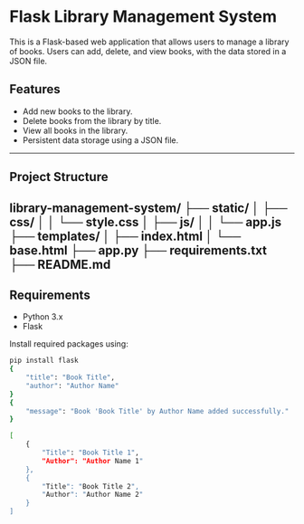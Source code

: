 # Flask Library Management System

This is a Flask-based web application that allows users to manage a library of books. Users can add, delete, and view books, with the data stored in a JSON file.

## Features

- Add new books to the library.
- Delete books from the library by title.
- View all books in the library.
- Persistent data storage using a JSON file.

---

## Project Structure

library-management-system/
        ├── static/
        │   ├── css/
        │   │   └── style.css
        │   ├── js/
        │   │   └── app.js
        ├── templates/
        │   ├── index.html
        │   └── base.html
        ├── app.py
        ├── requirements.txt
        ├── README.md
---

## Requirements

- Python 3.x
- Flask

Install required packages using:
```bash
pip install flask
{
    "title": "Book Title",
    "author": "Author Name"
}
{
    "message": "Book 'Book Title' by Author Name added successfully."
}

[
    {
        "Title": "Book Title 1",
        "Author": "Author Name 1"
    },
    {
        "Title": "Book Title 2",
        "Author": "Author Name 2"
    }
]

